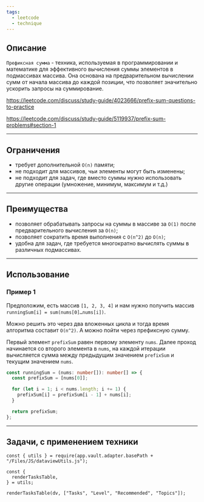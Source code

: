 ```yaml
---
tags:
  - leetcode
  - technique
---
```

## Описание

`Префиксная сумма` - техника, используемая в программировании и математике для эффективного вычисления суммы элементов в подмассивах массива. Она основана на предварительном вычислении сумм от начала массива до каждой позиции, что позволяет значительно ускорить запросы на суммирование.

https://leetcode.com/discuss/study-guide/4023666/prefix-sum-questions-to-practice

https://leetcode.com/discuss/study-guide/5119937/prefix-sum-problems#section-1

---
## Ограничения

- требует дополнительной `O(n)` памяти;
- не подходит для массивов, чьи элементы могут быть изменены;
- не подходит для задач, где вместо суммы нужно использовать другие операции (умножение, минимум, максимум и т.д.)

---
## Преимущества

- позволяет обрабатывать запросы на суммы в массиве за `O(1)` после предварительного вычисления за `O(n)`;
- позволяет сократить время выполнения с `O(n^2)` до `O(n)`;
- удобна для задач, где требуется многократно вычислять суммы в различных подмассивах.

---
## Использование

### Пример 1

Предположим, есть массив `[1, 2, 3, 4]` и нам нужно получить массив `runningSum[i] = sum(nums[0]…nums[i])`.

Можно решить это через два вложенных цикла и тогда время алгоритма составит `O(n^2)`. А можно пойти через префиксную сумму.

Первый элемент `prefixSum` равен первому элементу `nums`. Далее проход начинается со второго элемента в `nums`, на каждой итерации вычисляется сумма между предыдущим значением `prefixSum` и текущим значением `nums`.

```typescript
const runningSum = (nums: number[]): number[] => {
  const prefixSum = [nums[0]];

  for (let i = 1; i < nums.length; i += 1) {
    prefixSum[i] = prefixSum[i - 1] + nums[i];
  }

  return prefixSum;
};
```

---
## Задачи, с применением техники

```dataviewjs
const { utils } = require(app.vault.adapter.basePath + "/Files/JS/dataviewUtils.js");

const {
  renderTasksTable,
} = utils;

renderTasksTable(dv, ["Tasks", "Level", "Recommended", "Topics"]);
```
